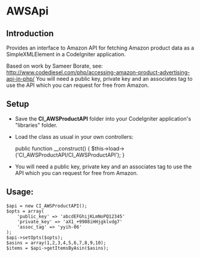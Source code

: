 # AWSApi

## Introduction

Provides an interface to Amazon API for fetching Amazon product data as a SimpleXMLElement in a CodeIgniter application.

Based on work by Sameer Borate, see: http://www.codediesel.com/php/accessing-amazon-product-advertising-api-in-php/
You will need a public key, private key and an associates tag to use the API which you can request for free from Amazon.

## Setup

* Save the __CI_AWSProductAPI__ folder into your CodeIgniter application's "libraries" folder.
* Load the class as usual in your own controllers:

	public function __construct() {
		$this->load->('CI_AWSProductAPI/CI_AWSProductAPI');
	}

* You will need a public key, private key and an associates tag to use the API which you can request for free from Amazon.

## Usage:

	$api = new CI_AWSProductAPI();
	$opts = array(
		'public_key' => 'abcdEFGhijKLmNoPQ12345'
		'private_key' => 'aX1_+9908iHHjgklvdg7'
		'assoc_tag' => 'yyih-06'
	);
	$api->setOpts($opts);
	$asins = array(1,2,3,4,5,6,7,8,9,10);
	$items = $api->getItemsByAsin($asins);

